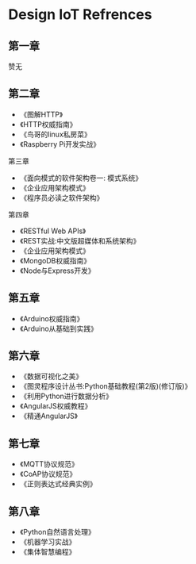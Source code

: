 Design IoT Refrences
===


第一章
---

赞无

第二章
---

 - 《图解HTTP》
 - 《HTTP权威指南》
 - 《鸟哥的linux私房菜》
 - 《Raspberry Pi开发实战》
 
第三章

 - 《面向模式的软件架构卷一: 模式系统》
 - 《企业应用架构模式》
 - 《程序员必读之软件架构》

第四章

 - 《RESTful Web APIs》
 - 《REST实战:中文版超媒体和系统架构》
 - 《企业应用架构模式》
 - 《MongoDB权威指南》
 - 《Node与Express开发》
 
第五章
---
 - 《Arduino权威指南》
 - 《Arduino从基础到实践》
 
第六章
---

 - 《数据可视化之美》
 - 《图灵程序设计丛书:Python基础教程(第2版)(修订版)》
 - 《利用Python进行数据分析》 
 - 《AngularJS权威教程》
 - 《精通AngularJS》

第七章
---

 - 《MQTT协议规范》
 - 《CoAP协议规范》
 - 《正则表达式经典实例》
 
第八章
---

 - 《Python自然语言处理》
 - 《机器学习实战》
 - 《集体智慧编程》

 
 
  
 



